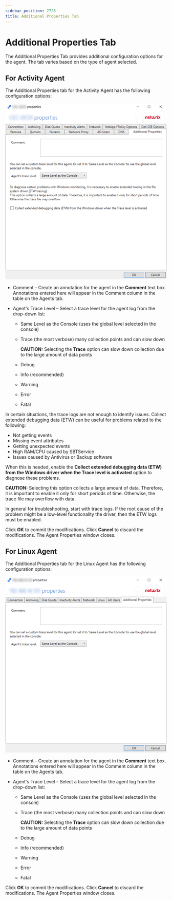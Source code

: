 ```yaml
---
sidebar_position: 2726
title: Additional Properties Tab
---
```


# Additional Properties Tab

The Additional Properties Tab provides additional configuration options for the agent. The tab varies based on the type of agent selected.

## For Activity Agent

The Additional Properties tab for the Activity Agent has the following configuration options:

![Agent Additional Properties Tab](../../../../../../../static/images/ActivityMonitor_8.0/Content/Resources/Images/ActivityMonitor/Properties/AgentProperties/AdditionalPropertiesTab.png "Agent Additional Properties Tab")

* Comment – Create an annotation for the agent in the **Comment** text box. Annotations entered here will appear in the Comment column in the table on the Agents tab.
* Agent's Trace Level – Select a trace level for the agent log from the drop-down list:

  * Same Level as the Console (uses the global level selected in the console)
  * Trace (the most verbose) many collection points and can slow down

    **CAUTION:** Selecting the **Trace** option can slow down collection due to the large amount of data points
  * Debug
  * Info (recommended)
  * Warning
  * Error
  * Fatal

In certain situations, the trace logs are not enough to identify issues. Collect extended debugging data (ETW) can be useful for problems related to the following:

* Not getting events
* Missing event attributes
* Getting unexpected events
* High RAM/CPU caused by SBTService
* Issues caused by Antivirus or Backup software

When this is needed, enable the **Collect extended debugging data (ETW) from the Windows driver when the Trace level is activated** option to diagnose these problems.

**CAUTION:** Selecting this option collects a large amount of data. Therefore, it is important to enable it only for short periods of time. Otherwise, the trace file may overflow with data.

In general for troubleshooting, start with trace logs. If the root cause of the problem might be a low-level functionality the driver, then the ETW logs must be enabled.

Click **OK** to commit the modifications. Click **Cancel** to discard the modifications. The Agent Properties window closes.

## For Linux Agent

The Additional Properties tab for the Linux Agent has the following configuration options:

![Linux Agent Additional Properties Tab](../../../../../../../static/images/ActivityMonitor_8.0/Content/Resources/Images/ActivityMonitor/Properties/AgentProperties/LinuxAgentAdditionalPropertiesTab.png "Linux Agent Additional Properties Tab")

* Comment – Create an annotation for the agent in the **Comment** text box. Annotations entered here will appear in the Comment column in the table on the Agents tab.
* Agent's Trace Level – Select a trace level for the agent log from the drop-down list:

  * Same Level as the Console (uses the global level selected in the console)
  * Trace (the most verbose) many collection points and can slow down

    **CAUTION:** Selecting the **Trace** option can slow down collection due to the large amount of data points
  * Debug
  * Info (recommended)
  * Warning
  * Error
  * Fatal

Click **OK** to commit the modifications. Click **Cancel** to discard the modifications. The Agent Properties window closes.